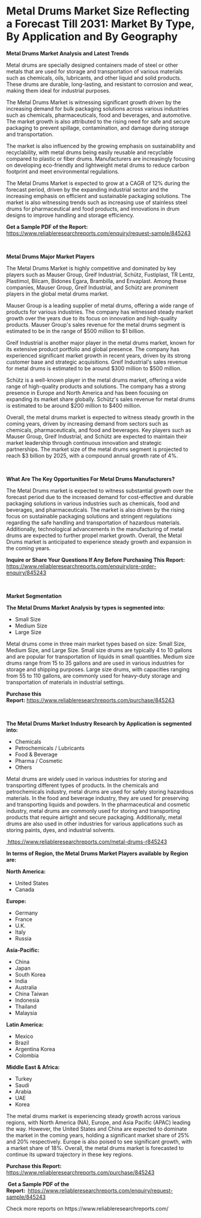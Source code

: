 <p><h1>Metal Drums Market Size Reflecting a Forecast Till 2031: Market By Type, By Application and By Geography</h1></p><p><strong>Metal Drums Market Analysis and Latest Trends</strong></p>
<p><p>Metal drums are specially designed containers made of steel or other metals that are used for storage and transportation of various materials such as chemicals, oils, lubricants, and other liquid and solid products. These drums are durable, long-lasting, and resistant to corrosion and wear, making them ideal for industrial purposes.</p><p>The Metal Drums Market is witnessing significant growth driven by the increasing demand for bulk packaging solutions across various industries such as chemicals, pharmaceuticals, food and beverages, and automotive. The market growth is also attributed to the rising need for safe and secure packaging to prevent spillage, contamination, and damage during storage and transportation.</p><p>The market is also influenced by the growing emphasis on sustainability and recyclability, with metal drums being easily reusable and recyclable compared to plastic or fiber drums. Manufacturers are increasingly focusing on developing eco-friendly and lightweight metal drums to reduce carbon footprint and meet environmental regulations.</p><p>The Metal Drums Market is expected to grow at a CAGR of 12% during the forecast period, driven by the expanding industrial sector and the increasing emphasis on efficient and sustainable packaging solutions. The market is also witnessing trends such as increasing use of stainless steel drums for pharmaceutical and food products, and innovations in drum designs to improve handling and storage efficiency.</p></p>
<p><strong>Get a Sample PDF of the Report:&nbsp;</strong> <a href="https://www.reliableresearchreports.com/enquiry/request-sample/845243">https://www.reliableresearchreports.com/enquiry/request-sample/845243</a></p>
<p>&nbsp;</p>
<p><strong>Metal Drums Major Market Players</strong></p>
<p><p>The Metal Drums Market is highly competitive and dominated by key players such as Mauser Group, Greif Industrial, Schütz, Fustiplast, TR Lentz, Plastimol, Bilcam, Bidones Egara, Brambilla, and Envaplast. Among these companies, Mauser Group, Greif Industrial, and Schütz are prominent players in the global metal drums market.</p><p>Mauser Group is a leading supplier of metal drums, offering a wide range of products for various industries. The company has witnessed steady market growth over the years due to its focus on innovation and high-quality products. Mauser Group's sales revenue for the metal drums segment is estimated to be in the range of $500 million to $1 billion.</p><p>Greif Industrial is another major player in the metal drums market, known for its extensive product portfolio and global presence. The company has experienced significant market growth in recent years, driven by its strong customer base and strategic acquisitions. Greif Industrial's sales revenue for metal drums is estimated to be around $300 million to $500 million.</p><p>Schütz is a well-known player in the metal drums market, offering a wide range of high-quality products and solutions. The company has a strong presence in Europe and North America and has been focusing on expanding its market share globally. Schütz's sales revenue for metal drums is estimated to be around $200 million to $400 million.</p><p>Overall, the metal drums market is expected to witness steady growth in the coming years, driven by increasing demand from sectors such as chemicals, pharmaceuticals, and food and beverages. Key players such as Mauser Group, Greif Industrial, and Schütz are expected to maintain their market leadership through continuous innovation and strategic partnerships. The market size of the metal drums segment is projected to reach $3 billion by 2025, with a compound annual growth rate of 4%.</p></p>
<p>&nbsp;</p>
<p><strong>What Are The Key Opportunities For Metal Drums Manufacturers?</strong></p>
<p><p>The Metal Drums market is expected to witness substantial growth over the forecast period due to the increased demand for cost-effective and durable packaging solutions in various industries such as chemicals, food and beverages, and pharmaceuticals. The market is also driven by the rising focus on sustainable packaging solutions and stringent regulations regarding the safe handling and transportation of hazardous materials. Additionally, technological advancements in the manufacturing of metal drums are expected to further propel market growth. Overall, the Metal Drums market is anticipated to experience steady growth and expansion in the coming years.</p></p>
<p><strong>Inquire or Share Your Questions If Any Before Purchasing This Report:</strong> <a href="https://www.reliableresearchreports.com/enquiry/pre-order-enquiry/845243">https://www.reliableresearchreports.com/enquiry/pre-order-enquiry/845243</a></p>
<p>&nbsp;</p>
<p><strong>Market Segmentation</strong></p>
<p><strong>The Metal Drums Market Analysis by types is segmented into:</strong></p>
<p><ul><li>Small Size</li><li>Medium Size</li><li>Large Size</li></ul></p>
<p><p>Metal drums come in three main market types based on size: Small Size, Medium Size, and Large Size. Small size drums are typically 4 to 10 gallons and are popular for transportation of liquids in small quantities. Medium size drums range from 15 to 35 gallons and are used in various industries for storage and shipping purposes. Large size drums, with capacities ranging from 55 to 110 gallons, are commonly used for heavy-duty storage and transportation of materials in industrial settings.</p></p>
<p><strong>Purchase this Report:&nbsp;</strong><a href="https://www.reliableresearchreports.com/purchase/845243">https://www.reliableresearchreports.com/purchase/845243</a></p>
<p>&nbsp;</p>
<p><strong>The Metal Drums Market Industry Research by Application is segmented into:</strong></p>
<p><ul><li>Chemicals</li><li>Petrochemicals / Lubricants</li><li>Food & Beverage</li><li>Pharma / Cosmetic</li><li>Others</li></ul></p>
<p><p>Metal drums are widely used in various industries for storing and transporting different types of products. In the chemicals and petrochemicals industry, metal drums are used for safely storing hazardous materials. In the food and beverage industry, they are used for preserving and transporting liquids and powders. In the pharmaceutical and cosmetic industry, metal drums are commonly used for storing and transporting products that require airtight and secure packaging. Additionally, metal drums are also used in other industries for various applications such as storing paints, dyes, and industrial solvents.</p></p>
<p><a href="https://www.reliableresearchreports.com/metal-drums-r845243">&nbsp;https://www.reliableresearchreports.com/metal-drums-r845243</a></p>
<p><strong>In terms of Region, the Metal Drums Market Players available by Region are:</strong></p>
<p>
    <p> <strong> North America: </strong>
        <ul>
            <li>United States</li>
            <li>Canada</li>
        </ul>
        </p> 
    <p> <strong> Europe: </strong>
        <ul>
            <li>Germany</li>
            <li>France</li>
            <li>U.K.</li>
            <li>Italy</li>
            <li>Russia</li>
        </ul>
        </p> 
    <p> <strong> Asia-Pacific: </strong>
        <ul>
            <li>China</li>
            <li>Japan</li>
            <li>South Korea</li>
            <li>India</li>
            <li>Australia</li>
            <li>China Taiwan</li>
            <li>Indonesia</li>
            <li>Thailand</li>
            <li>Malaysia</li>
        </ul>
        </p> 
    <p> <strong> Latin America: </strong>
        <ul>
            <li>Mexico</li>
            <li>Brazil</li>
            <li>Argentina Korea</li>
            <li>Colombia</li>
        </ul>
        </p> 
    <p> <strong> Middle East & Africa: </strong>
        <ul>
            <li>Turkey</li>
            <li>Saudi</li>
            <li>Arabia</li>
            <li>UAE</li>
            <li>Korea</li>
        </ul>
    </p>
    </p>
<p><p>The metal drums market is experiencing steady growth across various regions, with North America (NA), Europe, and Asia Pacific (APAC) leading the way. However, the United States and China are expected to dominate the market in the coming years, holding a significant market share of 25% and 20% respectively. Europe is also poised to see significant growth, with a market share of 18%. Overall, the metal drums market is forecasted to continue its upward trajectory in these key regions.</p></p>
<p><strong>Purchase this Report: </strong><a href="https://www.reliableresearchreports.com/purchase/845243">https://www.reliableresearchreports.com/purchase/845243</a></p>
<p>&nbsp;<strong>Get a Sample PDF of the Report:&nbsp;&nbsp;</strong><a href="https://www.reliableresearchreports.com/enquiry/request-sample/845243">https://www.reliableresearchreports.com/enquiry/request-sample/845243</a></p>
<p><strong></strong></p>
<p>Check more reports on https://www.reliableresearchreports.com/</p>